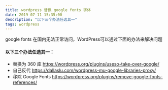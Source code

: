 ```yaml
---
title: wordpress 替换 google fonts 字体
date: 2019-07-11 15:35:00
description: "以下三个办法任选其一"
tags: wordpress
---
```


google fonts 在国内无法正常访问，WordPress可以通过下面的办法来解决问题

#### 以下三个办法任选其一：

- 替换为 360 库 https://wordpress.org/plugins/useso-take-over-google/
- 自己反代 https://dallaslu.com/wordpress-mu-google-libraries-proxy/
- 移除 Google Fonts https://wordpress.org/plugins/remove-google-fonts-references/
